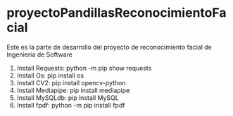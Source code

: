 # proyectoPandillasReconocimientoFacial
Este es la parte de desarrollo del proyecto de reconocimiento facial de Ingenieria de Software

1. Install Requests: python -m pip show requests 
2. Install Os: pip install os
3. Install CV2: pip install opencv-python
4. Install Mediapipe: pip install mediapipe
5. Install MySQLdb: pip install MySQL
6. Install fpdf: python -m pip install fpdf
